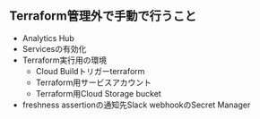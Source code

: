 
## Terraform管理外で手動で行うこと
- Analytics Hub
- Servicesの有効化
- Terraform実行用の環境
    - Cloud Buildトリガーterraform
    - Terraform用サービスアカウント
    - Terraform用Cloud Storage bucket
- freshness assertionの通知先Slack webhookのSecret Manager